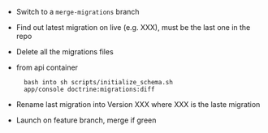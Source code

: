 * Switch to a `merge-migrations` branch
* Find out latest migration on live (e.g. XXX), must be the last one in the repo
* Delete all the migrations files
* from api container

        bash into sh scripts/initialize_schema.sh
        app/console doctrine:migrations:diff
        
        
* Rename last migration into Version XXX where XXX is the laste migration
* Launch on feature branch, merge if green

